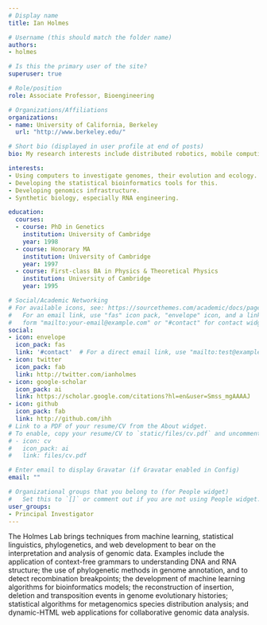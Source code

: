```yaml
---
# Display name
title: Ian Holmes

# Username (this should match the folder name)
authors:
- holmes

# Is this the primary user of the site?
superuser: true

# Role/position
role: Associate Professor, Bioengineering

# Organizations/Affiliations
organizations:
- name: University of California, Berkeley
  url: "http://www.berkeley.edu/"

# Short bio (displayed in user profile at end of posts)
bio: My research interests include distributed robotics, mobile computing and programmable matter.

interests:
- Using computers to investigate genomes, their evolution and ecology.
- Developing the statistical bioinformatics tools for this.
- Developing genomics infrastructure.
- Synthetic biology, especially RNA engineering.

education:
  courses:
  - course: PhD in Genetics
    institution: University of Cambridge
    year: 1998
  - course: Honorary MA
    institution: University of Cambridge
    year: 1997
  - course: First-class BA in Physics & Theoretical Physics
    institution: University of Cambridge
    year: 1995

# Social/Academic Networking
# For available icons, see: https://sourcethemes.com/academic/docs/page-builder/#icons
#   For an email link, use "fas" icon pack, "envelope" icon, and a link in the
#   form "mailto:your-email@example.com" or "#contact" for contact widget.
social:
- icon: envelope
  icon_pack: fas
  link: '#contact'  # For a direct email link, use "mailto:test@example.org".
- icon: twitter
  icon_pack: fab
  link: http://twitter.com/ianholmes
- icon: google-scholar
  icon_pack: ai
  link: https://scholar.google.com/citations?hl=en&user=Smss_mgAAAAJ
- icon: github
  icon_pack: fab
  link: http://github.com/ihh
# Link to a PDF of your resume/CV from the About widget.
# To enable, copy your resume/CV to `static/files/cv.pdf` and uncomment the lines below.
# - icon: cv
#   icon_pack: ai
#   link: files/cv.pdf

# Enter email to display Gravatar (if Gravatar enabled in Config)
email: ""

# Organizational groups that you belong to (for People widget)
#   Set this to `[]` or comment out if you are not using People widget.
user_groups:
- Principal Investigator
---
```


The Holmes Lab brings techniques from machine learning, statistical linguistics, phylogenetics, and web development to bear on the interpretation and analysis of genomic data. Examples include the application of context-free grammars to understanding DNA and RNA structure; the use of phylogenetic methods in genome annotation, and to detect recombination breakpoints; the development of machine learning algorithms for bioinformatics models; the reconstruction of insertion, deletion and transposition events in genome evolutionary histories; statistical algorithms for metagenomics species distribution analysis; and dynamic-HTML web applications for collaborative genomic data analysis.
